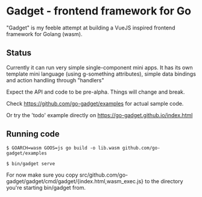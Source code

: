 # Gadget - frontend framework for Go

"Gadget" is my feeble attempt at building a VueJS inspired frontend framework for Golang (wasm).

## Status

Currently it can run very simple single-component mini apps. It has its own template mini language (using g-something attributes), simple data bindings
and action handling through "handlers"

Expect the API and code to be pre-alpha. Things will change and break.

Check https://github.com/go-gadget/examples for actual sample code.

Or try the 'todo' example directly on https://go-gadget.github.io/index.html

## Running code

```
$ GOARCH=wasm GOOS=js go build -o lib.wasm github.com/go-gadget/examples

$ bin/gadget serve
```

For now make sure you copy src/github.com/go-gadget/gadget/cmd/gadget/{index.html,wasm_exec.js} to the directory you're starting bin/gadget from.
